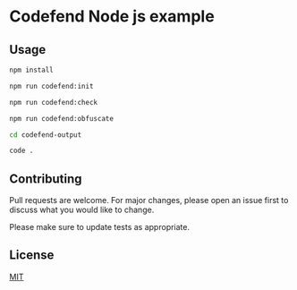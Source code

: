 # Codefend Node js example

## Usage

```bash
npm install

npm run codefend:init

npm run codefend:check

npm run codefend:obfuscate

cd codefend-output

code .
```

## Contributing

Pull requests are welcome. For major changes, please open an issue first to discuss what you would like to change.

Please make sure to update tests as appropriate.

## License

[MIT](https://choosealicense.com/licenses/mit/)
